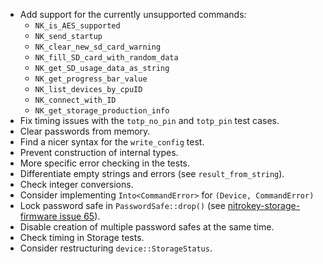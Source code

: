 - Add support for the currently unsupported commands:
    - `NK_is_AES_supported`
    - `NK_send_startup`
    - `NK_clear_new_sd_card_warning`
    - `NK_fill_SD_card_with_random_data`
    - `NK_get_SD_usage_data_as_string`
    - `NK_get_progress_bar_value`
    - `NK_list_devices_by_cpuID`
    - `NK_connect_with_ID`
    - `NK_get_storage_production_info`
- Fix timing issues with the `totp_no_pin` and `totp_pin` test cases.
- Clear passwords from memory.
- Find a nicer syntax for the `write_config` test.
- Prevent construction of internal types.
- More specific error checking in the tests.
- Differentiate empty strings and errors (see `result_from_string`).
- Check integer conversions.
- Consider implementing `Into<CommandError>` for `(Device, CommandError)`
- Lock password safe in `PasswordSafe::drop()` (see [nitrokey-storage-firmware
  issue 65][]).
- Disable creation of multiple password safes at the same time.
- Check timing in Storage tests.
- Consider restructuring `device::StorageStatus`.

[nitrokey-storage-firmware issue 65]: https://github.com/Nitrokey/nitrokey-storage-firmware/issues/65
